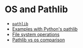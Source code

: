 # OS and Pathlib

- [`pathlib`](https://docs.python.org/3/library/pathlib.html)
- [Examples with Python's pathlib](https://towardsdatascience.com/10-examples-to-master-python-pathlib-1249cc77de0b)
- [File system operations](https://towardsdatascience.com/8-must-know-file-system-operations-in-python-7dc185daeccd)
- [Pathlib vs os comparison](https://towardsdatascience.com/dont-use-python-os-library-any-more-when-pathlib-can-do-141fefb6bdb5)
